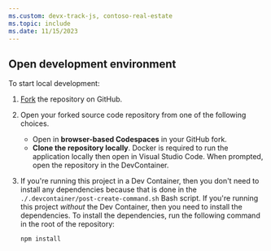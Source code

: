 ```yaml
---
ms.custom: devx-track-js, contoso-real-estate
ms.topic: include
ms.date: 11/15/2023
---
```


## Open development environment

To start local development:

1. [Fork](https://github.com/Azure-Samples/contoso-real-estate/fork) the repository on GitHub. 
1. Open your forked source code repository from one of the following choices.
    * Open in **browser-based Codespaces** in your GitHub fork.
    * **Clone the repository locally**. Docker is required to run the application locally then open in Visual Studio Code. When prompted, open the repository in the DevContainer. 

1. If you're running this project in a Dev Container, then you don't need to install any dependencies because that is done in the `./.devcontainer/post-create-command.sh` Bash script. If you're running this project _without_ the Dev Container, then you need to install the dependencies. To install the dependencies, run the following command in the root of the repository:

    ```bash
    npm install
    ``````
